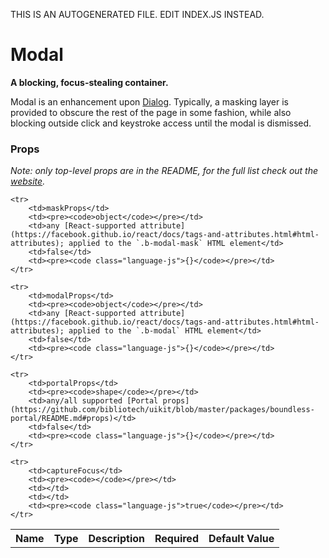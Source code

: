 THIS IS AN AUTOGENERATED FILE. EDIT INDEX.JS INSTEAD.

# Modal
__A blocking, focus-stealing container.__

Modal is an enhancement upon [Dialog](https://github.com/bibliotech/uikit/blob/master/packages/boundless-dialog/README.md). Typically, a masking layer is provided to obscure the rest of the page in some fashion, while also blocking outside click and keystroke access until the modal is dismissed.

### Props

_Note: only top-level props are in the README, for the full list check out the [website](http://boundless.js.org/Modal#props)._

<table>
    <tr>
        <th>Name</th>
        <th>Type</th>
        <th>Description</th>
        <th>Required</th>
        <th>Default Value</th>
    </tr>
    
    <tr>
        <td>maskProps</td>
        <td><pre><code>object</code></pre></td>
        <td>any [React-supported attribute](https://facebook.github.io/react/docs/tags-and-attributes.html#html-attributes); applied to the `.b-modal-mask` HTML element</td>
        <td>false</td>
        <td><pre><code class="language-js">{}</code></pre></td>
    </tr>
    
    <tr>
        <td>modalProps</td>
        <td><pre><code>object</code></pre></td>
        <td>any [React-supported attribute](https://facebook.github.io/react/docs/tags-and-attributes.html#html-attributes); applied to the `.b-modal` HTML element</td>
        <td>false</td>
        <td><pre><code class="language-js">{}</code></pre></td>
    </tr>
    
    <tr>
        <td>portalProps</td>
        <td><pre><code>shape</code></pre></td>
        <td>any/all supported [Portal props](https://github.com/bibliotech/uikit/blob/master/packages/boundless-portal/README.md#props)</td>
        <td>false</td>
        <td><pre><code class="language-js">{}</code></pre></td>
    </tr>
    
    <tr>
        <td>captureFocus</td>
        <td><pre><code></code></pre></td>
        <td></td>
        <td></td>
        <td><pre><code class="language-js">true</code></pre></td>
    </tr>
    
</table>
